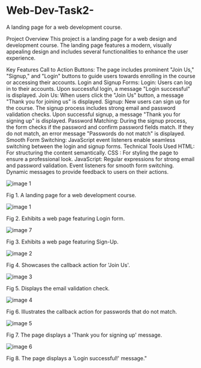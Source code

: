 # Web-Dev-Task2-
A landing page for a web development course.


Project Overview
This project is a landing page for a web design and development course. The landing page features a modern, visually appealing design and includes several functionalities to enhance the user experience.

Key Features
Call to Action Buttons: The page includes prominent "Join Us," "Signup," and "Login" buttons to guide users towards enrolling in the course or accessing their accounts.
Login and Signup Forms:
Login: Users can log in to their accounts. Upon successful login, a message "Login successful" is displayed.
Join Us: When users click the "Join Us" button, a message "Thank you for joining us" is displayed.
Signup: New users can sign up for the course. The signup process includes strong email and password validation checks. Upon successful signup, a message "Thank you for signing up" is displayed.
Password Matching: During the signup process, the form checks if the password and confirm password fields match. If they do not match, an error message "Passwords do not match" is displayed.
Smooth Form Switching: JavaScript event listeners enable seamless switching between the login and signup forms.
Technical Tools Used
HTML: For structuring the content semantically.
CSS : For styling the page to ensure a professional look.
JavaScript:
Regular expressions for strong email and password validation.
Event listeners for smooth form switching.
Dynamic messages to provide feedback to users on their actions.


![image 1](https://github.com/hksahanagithub/Web-Dev-Task2-/assets/164031728/8a66bdce-5faa-41be-b68b-b2bb307c838e)

Fig 1. A landing page for a web development course.

![image 1](https://github.com/hksahanagithub/Web-Dev-Task2-/assets/164031728/8a66bdce-5faa-41be-b68b-b2bb307c838e)

Fig 2. Exhibits a web page featuring Login form.

![image 7](https://github.com/hksahanagithub/Web-Dev-Task2-/assets/164031728/cb878b4b-8314-4cef-84a9-03e1f2f03535)

Fig 3. Exhibits a web page featuring Sign-Up. 

![image 2](https://github.com/hksahanagithub/Web-Dev-Task2-/assets/164031728/32b7d165-90e3-4d9a-8a90-1afb5d4a7dc5)

Fig 4. Showcases the callback action for 'Join Us'.

![image 3](https://github.com/hksahanagithub/Web-Dev-Task2-/assets/164031728/4dd17852-b439-4fa1-9a23-cc0ab1dbd865)

Fig 5. Displays the email validation check. 

![image 4](https://github.com/hksahanagithub/Web-Dev-Task2-/assets/164031728/964d8268-fe84-4832-b237-57f75f9efb58)

Fig 6.  Illustrates the callback action for passwords that do not match.

![image 5](https://github.com/hksahanagithub/Web-Dev-Task2-/assets/164031728/957cce9c-3ccb-4e44-affc-f5827d371c93)

Fig 7. The page displays a 'Thank you for signing up' message.

![image 6](https://github.com/hksahanagithub/Web-Dev-Task2-/assets/164031728/3dd506f5-7561-43d0-9c62-5bf93a81808c)

Fig 8. The page displays a 'Login successful!' message."
